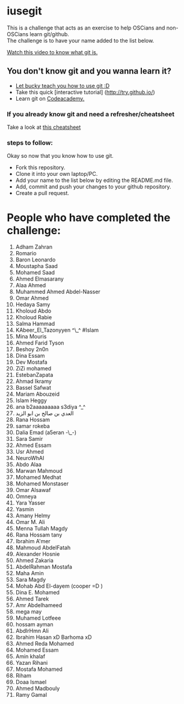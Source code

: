 ﻿# iusegit

This is a challenge that acts as an exercise to help OSCians and non-OSCians learn git/github.<br/>
The challenge is to have your name added to the list below.<br/>

[Watch this video to know what git is.](https://www.youtube.com/watch?v=HEmfKX3prdA)

## You don't know git and you wanna learn it?
* [Let bucky teach you how to use git :D](https://www.youtube.com/watch?v=cEGIFZDyszA&index=1&list=PL6gx4Cwl9DGAKWClAD_iKpNC0bGHxGhcx)
* Take this quick [interactive tutorial] (http://try.github.io/) <br/>
* Learn git on [Codeacademy.](https://www.codecademy.com/learn/learn-git) <br/>

### If you already know git and need a refresher/cheatsheet
Take a look at [this cheatsheet](Cheatsheet.md)

### steps to follow:
Okay so now that you know how to use git.
* Fork this repository.
* Clone it into your own laptop/PC.
* Add your name to the list below by editing the README.md file.
* Add, commit and push your changes to your github repository.
* Create a pull request.

# People who have completed the challenge:
<ol>
<li>Adham Zahran</li>
<li>Romario</li>
<li>Baron Leonardo</li>
<li>Moustapha Saad</li>
<li>Mohamed Saad</li>
<li>Ahmed Elmasarany</li>
<li>Alaa Ahmed</li>
<li>Muhammed Ahmed Abdel-Nasser</li>
<li>Omar Ahmed</li>
<li>Hedaya Samy</li>
<li>Kholoud Abdo</li>
<li>Kholoud Rabie</li>
<li>Salma Hammad</li>
<li>KAbeer_El_Tazonyyen ^\_^ #Islam</li>
<li>Mina Mouris</li>
<li>Ahmed Farid Tyson</li>
<li>Beshoy 2n0n</li>
<li>Dina Essam</li>
<li>Dev Mostafa</li>
<li>ZiZi mohamed</li>
<li>EstebanZapata</li>
<li>Ahmad Ikramy</li>
<li>Bassel Safwat</li>
<li>Mariam Abouzeid</li>
<li>Islam Heggy</li>
<li>ana b2aaaaaaaaa s3diya ^_^</li>
<li>العدي بن صالح بن ابو الزيد</li>
<li>Rana Hossam</li>
<li>samar rokeba</li>
<li>Dalia Emad (a5eran -\_-)</li>
<li>Sara Samir</li>
<li>Ahmed Essam</li>
<li>Usr Ahmed</li>
<li>NeuroWhAI</li>
<li>Abdo Alaa</li>
<li>Marwan Mahmoud</li>
<li>Mohamed Medhat</li>
<li>Mohamed Monstaser</li>
<li>Omar Alsawaf</li>
<li>Omneya</li>
<li>Yara Yasser</li>
<li>Yasmin</li>
<li>Amany Helmy</li>
<li>Omar M. Ali</li>
<li>Menna Tullah Magdy</li>
<li>Rana Hossam tany</li>
<li>Ibrahim A'mer</li>
<li>Mahmoud AbdelFatah</li>
<li>Alexander Hosnie</li>
<li>Ahmed Zakaria</li>
<li>AbdelRahman Mostafa</li>
<li>Maha Amin</li>
<li>Sara Magdy</li>
<li>Mohab Abd El-dayem (cooper =D )</li>
<li>Dina E. Mohamed</li>
<li>Ahmed Tarek</li>
<li>Amr Abdelhameed</li>
<li>mega may</li>
<li>Muhamed Lotfeee</li>
<li>hossam ayman</li>
<li>AbdlrHmn Ali</li>
<li>Ibrahim Hasan xD Barhoma xD</li>
<li>Ahmed Reda Mohamed</li>
<li>Mohamed Essam</li>
<li>Amin khalaf</li>
<li>Yazan Rihani</li>
<li>Mostafa Mohamed</li>
<li>Riham </li>
<li>Doaa Ismael </li>
<li>Ahmed Madbouly</li>
<li>Ramy Gamal</li>
</ol>
